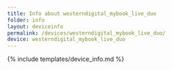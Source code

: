 ```yaml
---
title: Info about westerndigital_mybook_live_duo
folder: info
layout: deviceinfo
permalink: /devices/westerndigital_mybook_live_duo/
device: westerndigital_mybook_live_duo
---
```

{% include templates/device_info.md %}

